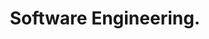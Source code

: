 ---
section: intro
title: Software Engineering.
titleTwo: UI/UX Development.
titleThree: Web Development.
action: Contact
---